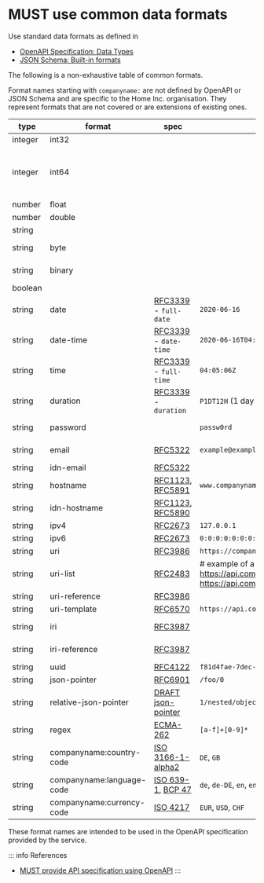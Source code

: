 # MUST use common data formats

Use standard data formats as defined in

- [OpenAPI Specification: Data Types](http://spec.openapis.org/oas/v3.0.3#data-types)
- [JSON Schema: Built-in formats](https://json-schema.org/draft/2019-09/json-schema-validation.html#rfc.section.7.3)

The following is a non-exhaustive table of common formats.

Format names starting with `companyname:` are not defined by OpenAPI or JSON Schema and are specific to the Home Inc. organisation.
They represent formats that are not covered or are extensions of existing ones.

| type    | format                | spec                                   | example                                                                              | comment                                 |                             |
| ------- | --------------------- | -------------------------------------- |--------------------------------------------------------------------------------------|-----------------------------------------| --------------------------- |
| integer | int32                 |                                        |                                                                                      | signed 32 bits                          |
| integer | int64                 |                                        |                                                                                      |                                         | signed 64 bits (a.k.a long) |
| number  | float                 |                                        |                                                                                      |                                         |                             |
| number  | double                |                                        |                                                                                      |                                         |                             |
| string  |                       |                                        |                                                                                      |                                         |                             |
| string  | byte                  |                                        |                                                                                      | base64 encoded characters               |                             |
| string  | binary                |                                        |                                                                                      | any sequence of octets                  |                             |
| boolean |                       |                                        |                                                                                      |                                         |                             |
| string  | date                  | [RFC3339] - `full-date`                | `2020-06-16`                                                                         | see also [date rule][rule-date]         |                             |
| string  | date-time             | [RFC3339] - `date-time`                | `2020-06-16T04:05:06Z`                                                               | see also [date rule][rule-date]         |                             |
| string  | time                  | [RFC3339] - `full-time`                | `04:05:06Z`                                                                          | see also [date rule][rule-date]         |                             |
| string  | duration              | [RFC3339] - `duration`                 | `P1DT12H` (1 day 12 hours)                                                           |                                         |                             |
| string  | password              |                                        | `passw0rd`                                                                           | a hint for processing/display           |                             |
| string  | email                 | [RFC5322][rfc5322]                     | `example@example.com`                                                                | internationalized email                 |                             |
| string  | idn-email             | [RFC5322][rfc5322]                     |                                                                                      |                                         |                             |
| string  | hostname              | [RFC1123][rfc1123], [RFC5891][rfc5891] | `www.companyname.de`                                                                        | internationalized hostname              |                             |
| string  | idn-hostname          | [RFC1123][rfc1123], [RFC5890][rfc5890] |                                                                                      |                                         |                             |
| string  | ipv4                  | [RFC2673][rfc2673]                     | `127.0.0.1`                                                                          |                                         |                             |
| string  | ipv6                  | [RFC2673][rfc2673]                     | `0:0:0:0:0:0:0:1`                                                                    |                                         |                             |
| string  | uri                   | [RFC3986][rfc3986]                     | `https://companyname.de`                                                                    |                                         |                             |
| string  | uri-list              | [RFC2483][rfc2483]                     | # example of a comment<br>https://api.companyname.de/users/1<br>https://api.companyname.de/users/2 | transferring a single URI is also valid |                             |
| string  | uri-reference         | [RFC3986][rfc3986]                     |                                                                                      |                                         |                             |
| string  | uri-template          | [RFC6570][rfc6570]                     | `https://api.companyname.de/users/{userId}`                                                 |                                         |                             |
| string  | iri                   | [RFC3987][rfc3987]                     |                                                                                      | internationalized URI                   |                             |
| string  | iri-reference         | [RFC3987][rfc3987]                     |                                                                                      | internationalized URI-reference         |                             |
| string  | uuid                  | [RFC4122][rfc4122]                     | `f81d4fae-7dec-11d0-a765-00a0c91e6bf6`                                               |                                         |                             |
| string  | json-pointer          | [RFC6901][rfc6901]                     | `/foo/0`                                                                             |                                         |                             |
| string  | relative-json-pointer | [DRAFT json-pointer][json-pointer]     | `1/nested/objects`                                                                   |                                         |                             |
| string  | regex                 | [ECMA-262][ecma-262]                   | `[a-f]+[0-9]*`                                                                       |                                         |                             |
| string  | companyname:country-code     | [ISO 3166-1-alpha2][iso3166-1-alpha2]  | `DE`, `GB`                                                                           |                                         |                             |
| string  | companyname:language-code    | [ISO 639-1][iso639-1], [BCP 47][bcp47] | `de`, `de-DE`, `en`, `en-US`                                                         |                                         |                             |
| string  | companyname:currency-code    | [ISO 4217][iso4217]                    | `EUR`, `USD`, `CHF`                                                                  |                                         |                             |

These format names are intended to be used in the OpenAPI specification provided by the service.

::: info References
- [MUST provide API specification using OpenAPI][rule-spec]
:::

[rule-date]: /api-guidelinesglobal/json/canonical-data-types/rules/must-use-common-date-and-time-format.md
[rule-spec]: /api-guidelines/rest/contract/openapi/rules/must-provide-api-specification-using-openapi-for-rest-apis.md 
[rfc3339]: https://tools.ietf.org/html/rfc3339#section-5.6
[rfc5322]: https://tools.ietf.org/html/rfc5322#section-3.4.1
[rfc1123]: https://tools.ietf.org/html/rfc1123#section-2.1
[rfc5891]: https://tools.ietf.org/html/rfc5891#section-4.4
[rfc5890]: https://tools.ietf.org/html/rfc5890#section-2.3.2.3
[rfc2673]: https://tools.ietf.org/html/rfc2673#section-3.2
[rfc3986]: https://tools.ietf.org/html/rfc3986
[rfc3987]: https://tools.ietf.org/html/rfc3987
[rfc6901]: https://tools.ietf.org/html/rfc6901#section-5
[json-pointer]: https://tools.ietf.org/html/draft-handrews-relative-json-pointer-02
[ecma-262]: https://www.ecma-international.org/publications/files/ECMA-ST/Ecma-262.pdf
[rfc6570]: https://tools.ietf.org/html/rfc6570
[rfc4122]: https://tools.ietf.org/html/rfc4122
[iso3166-1-alpha2]: https://www.iso.org/iso-3166-country-codes.html
[iso639-1]: https://www.loc.gov/standards/iso639-2/php/English_list.php
[bcp47]: https://tools.ietf.org/html/bcp47
[iso4217]: https://www.currency-iso.org/en/home/tables/table-a1.html
[rfc2483]: https://www.rfc-editor.org/rfc/rfc2483.html#section-5
